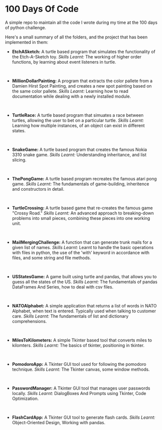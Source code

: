 # 100 Days Of Code
A simple repo to maintain all the code I wrote during my time at the 100 days of python challenge.

Here's a small summary of all the folders, and the project that has been implemented in them:

- **EtchASketch:** A turtle based program that simulates the functionality of the Etch-A-Sketch toy. 
*Skills Learnt:* The working of higher order functions, by learning about event listeners in turtle.

<br>

- **MillionDollarPainting:** A program that extracts the color pallete from a Damien Hirst Spot Painting, and creates a new spot painting based on the same color pallete.
*Skills Learnt:* Learning how to read documentation while dealing with a newly installed module.

<br>

- **TurtleRace:** A turtle based program that simuates a race between turtles, allowing the user to bet on a particular turtle.
*Skills Learnt:* Learning how multiple instances, of an object can exist in different states.

<br>

- **SnakeGame:** A turtle based program that creates the famous Nokia 3310 snake game.
*Skills Learnt:* Understanding inheritance, and list slicing.

<br>

- **ThePongGame:** A turtle based program recreates the famous atari pong game.
*Skills Learnt:* The fundamentals of game-building, inheritence and constructors in detail.

<br>

- **TurtleCrossing:** A turtle based game that re-creates the famous game "Crossy Road."
*Skills Learnt:* An advanced approach to breaking-down problems into small pieces, combining these pieces into one working unit.

<br>

- **MailMergingChallenge:** A function that can generate trunk mails for a given list of names.
*Skills Learnt:* Learnt to handle the basic operations with files in python, the use of the 'with' keyword in accordance with files, and some string and file methods.

<br>

- **USStatesGame:** A game built using turtle and pandas, that allows you to guess all the states of the US.
*Skills Learnt:* The fundamentals of pandas DataFrames And Series, how to deal with csv files.

<br>

- **NATOAlphabet:** A simple application that returns a list of words in NATO Alphabet, when text is entered. Typically used when talking to customer care. 
*Skills Learnt:* The fundamentals of list and dictionary comprehensions.

<br>

- **MilesToKilometers:** A simple Tkinter based tool that converts miles to kilomters.
*Skills Learnt:* The basics of tkinter, positioning in tkinter.

<br>

- **PomodoroApp:** A Tkinter GUI tool used for following the pomodoro technique.
*Skills Learnt:* The Tkinter canvas, some window methods.

<br>

- **PasswordManager:** A Tkinter GUI tool that manages user passwords locally.
*Skills Learnt:* DialogBoxes And Prompts using Tkinter, Code Optimization.

<br>

- **FlashCardApp:** A Tkinter GUI tool to generate flash cards.
*Skills Learnt:* Object-Oriented Design, Working with pandas.
